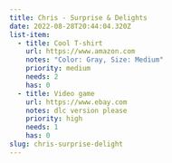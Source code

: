 ```yaml
---
title: Chris - Surprise & Delights
date: 2022-08-28T20:44:04.320Z
list-item:
  - title: Cool T-shirt
    url: https://www.amazon.com
    notes: "Color: Gray, Size: Medium"
    priority: medium
    needs: 2
    has: 0
  - title: Video game
    url: https://www.ebay.com
    notes: dlc version please
    priority: high
    needs: 1
    has: 0
slug: chris-surprise-delight
---
```

